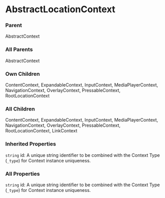 # AbstractLocationContext


### Parent
AbstractContext

### All Parents
AbstractContext

### Own Children
ContentContext, ExpandableContext, InputContext, MediaPlayerContext, NavigationContext, OverlayContext, PressableContext, RootLocationContext

### All Children
ContentContext, ExpandableContext, InputContext, MediaPlayerContext, NavigationContext, OverlayContext, PressableContext, RootLocationContext, LinkContext

### Inherited Properties
`string` id: A unique string identifier to be combined with the Context Type (`_type`) 
for Context instance uniqueness.

### All Properties
`string` id: A unique string identifier to be combined with the Context Type (`_type`) 
for Context instance uniqueness.


